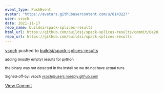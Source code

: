 ```yaml
---
event_type: PushEvent
avatar: "https://avatars.githubusercontent.com/u/814322?"
user: vsoch
date: 2021-11-17
repo_name: buildsi/spack-splices-results
html_url: https://github.com/buildsi/spack-splices-results/commit/0e201767f75f30bf21fa00e65855d6bdee830bf3
repo_url: https://github.com/buildsi/spack-splices-results
---
```


<a href='https://github.com/vsoch' target='_blank'>vsoch</a> pushed to <a href='https://github.com/buildsi/spack-splices-results' target='_blank'>buildsi/spack-splices-results</a>

<small>adding (mostly empty) results for python

the binary was not detected in the install so we do not have actual runs

Signed-off-by: vsoch <vsoch@users.noreply.github.com></small>

<a href='https://github.com/buildsi/spack-splices-results/commit/0e201767f75f30bf21fa00e65855d6bdee830bf3' target='_blank'>View Commit</a>